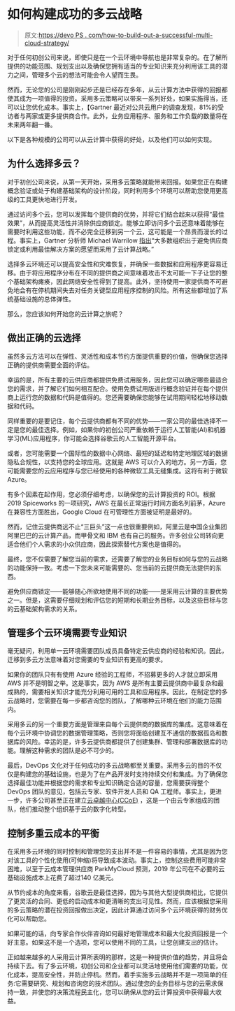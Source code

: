 # 如何构建成功的多云战略

> 原文:[https://devo PS . com/how-to-build-out-a-successful-multi-cloud-strategy/](https://devops.com/how-to-build-out-a-successful-multi-cloud-strategy/)

对于任何初创公司来说，即使只是在一个云环境中导航也是非常复杂的。在了解所提供的功能范围、规划支出以及确保您拥有适当的专业知识来充分利用该工具的潜力之间，管理多个云的想法可能会令人望而生畏。

然而，无论您的公司是刚刚起步还是已经存在多年，从云计算方法中获得的回报都使其成为一项值得的投资。采用多云策略可以带来一系列好处，如果实施得当，还可以让您优化成本。事实上，【Gartner 最近对公共云用户的调查发现，81%的受访者与两家或更多提供商合作。此外，业务应用程序、服务和工作负载的数量将在未来两年翻一番。

以下是各种规模的公司可以从云计算中获得的好处，以及他们可以如何实现。

## 为什么选择多云？

对于初创公司来说，从第一天开始，采用多云策略就能带来回报。如果您正在构建概念验证或处于构建基础架构的设计阶段，同时利用多个环境可以帮助您使用更高级的工具更快地进行开发。

通过访问多个云，您可以发挥每个提供商的优势，并将它们结合起来以获得“最佳效果”，从而提高灵活性并消除供应商锁定。能够立即访问多个云还意味着能够在需要时利用这些功能，而不必完全迁移到另一个云，这可能是一个昂贵而漫长的过程。事实上，Gartner 分析师 Michael Warrilow [指出](http://t.publicize.co/f/a/CgtUS6vUKD1zW5Y8eCid-g~~/AAIlaAA~/RgRhKQT_P0RaaHR0cHM6Ly93d3cuZ2FydG5lci5jb20vc21hcnRlcndpdGhnYXJ0bmVyL3doeS1vcmdhbml6YXRpb25zLWNob29zZS1hLW11bHRpY2xvdWQtc3RyYXRlZ3kvVwNzcGNCCgBHf9FHX0RRqnlSE2NoYXJsZW5lQGRldm9wcy5jb21YBAAAAAA~)“大多数组织出于避免供应商锁定或利用最佳解决方案的愿望而采用了云计算战略。”

选择多云环境还可以提高安全性和灾难恢复，并确保一些数据和应用程序更容易迁移。由于将应用程序分布在不同的提供商之间意味着攻击不太可能一下子让您的整个基础架构瘫痪，因此网络安全性得到了提高。此外，坚持使用一家提供商不可避免地会有在停机期间失去对任务关键型应用程序控制的风险。所有这些都增加了系统基础设施的总体弹性。

那么，您应该如何开始您的云计算之旅呢？

## 做出正确的云选择

虽然多云方法可以在弹性、灵活性和成本节约方面提供重要的价值，但确保您选择正确的提供商需要全面的评估。

幸运的是，所有主要的云供应商都提供免费试用服务，因此您可以确定哪些最适合您的需求，并了解它们如何相互配合。使用免费试用版进行概念验证并在每个提供商上运行您的数据和代码是值得的。您还需要确保您能够在试用期间轻松地移动数据和代码。

同样重要的是要记住，每个云提供商都有不同的优势——一家公司的最佳选择不一定是您的最佳选择。例如，如果你的初创公司严重依赖于运行人工智能(AI)和机器学习(ML)应用程序，你可能会选择谷歌云的人工智能开源平台。

或者，您可能需要一个国际性的数据中心网络、最短的延迟和特定地理区域的数据隐私合规性，以支持您的全球应用。这就是 AWS 可以介入的地方。另一方面，您可能需要您的云应用程序与您已经使用的各种微软工具无缝集成。这将有利于微软 Azure。

有多个因素在起作用，您必须仔细考虑，以确保您的云计算投资的 ROI。根据 2019 Spiceworks 的一项研究，AWS 在最长正常运行时间方面名列前茅，Azure 在兼容性方面胜出，Google Cloud 在可管理性方面被证明是最好的。

然而，记住云提供商远不止“三巨头”这一点也很重要例如，阿里云是中国企业集团阿里巴巴的云计算产品，而甲骨文和 IBM 也有自己的服务。许多创业公司转向更适合他们个人需求的小众供应商，因此探索替代方案也是值得的。

最终，您不仅需要了解您当前的需求，还需要了解您的业务目标如何与您的云战略的功能保持一致。考虑一下您未来可能需要的、您当前的云提供商无法提供的东西。

避免供应商锁定——能够随心所欲地使用不同的功能——是采用云计算的主要优势之一。但是，这需要仔细规划和评估您的短期和长期业务目标，以及这些目标与您的云基础架构需求的关系。

## 管理多个云环境需要专业知识

毫无疑问，利用单一云环境需要团队成员具备特定云供应商的经验和知识。因此，迁移到多云方法意味着对您需要的专业知识有更高的要求。

如果你的团队只有有使用 Azure 经验的工程师，不招募更多的人才就立即采用 AWS 并不是明智之举。这是事实，因为 AWS 是所有主要云提供商中最复杂和最成熟的，需要相关知识才能充分利用可用的工具和应用程序。因此，在制定您的多云战略时，您需要在每一步都咨询您的团队，了解哪种云环境在他们的能力范围内。

采用多云的另一个重要方面是管理来自每个云提供商的数据库的集成。这意味着在每个云环境中协调您的数据管理策略，否则您将面临创建互不通信的数据孤岛和数据库的风险。幸运的是，许多云提供商都提供了创建集群、管理和部署数据库的功能。理解这种需求的团队是必不可少的。

最后，DevOps 文化对于任何成功的多云战略都至关重要。采用多云的目的不仅仅是构建您的基础设施，也是为了在产品开发时支持持续交付和集成。为了确保您选择最佳功能并根据您的需求和专业知识确定合适的容量，您需要获得整个 DevOps 团队的意见，包括云专家、软件开发人员和 QA 工程师。事实上，更进一步，许多公司甚至正在建立[云卓越中心(CCoE)](http://t.publicize.co/f/a/CJX5FRrIG87E2kvEefbN5w~~/AAIlaAA~/RgRhKQT_P0RjaHR0cHM6Ly9kb2NzLm1pY3Jvc29mdC5jb20vZW4tdXMvYXp1cmUvY2xvdWQtYWRvcHRpb24tZnJhbWV3b3JrL29yZ2FuaXplL2Nsb3VkLWNlbnRlci1vZi1leGNlbGxlbmNlVwNzcGNCCgBHf9FHX0RRqnlSE2NoYXJsZW5lQGRldm9wcy5jb21YBAAAAAA~) ，这是一个由云专家组成的团队，他们推动整个组织基于云的数字化转型。

## 控制多重云成本的平衡

在采用多云环境的同时控制和管理您的支出并不是一件容易的事情，尤其是因为您对该工具的个性化使用(可伸缩)将导致成本波动。事实上，控制这些费用可能非常困难，以至于云成本管理供应商 ParkMyCloud 预测，2019 年公司在不必要的云基础设施成本上花费了超过140 亿美元。

从节约成本的角度来看，谷歌云是最佳选择，因为与其他大型提供商相比，它提供了更灵活的合同、更低的启动成本和更清晰的支出可见性。然而，应该根据您采用的多云策略的潜在投资回报做出决定，因此计算通过访问多个云环境获得的财务优化可以帮助您。

如果可能的话，向专家合作伙伴咨询如何最好地管理成本和最大化投资回报是一个好主意。如果这不是一个选项，您可以使用不同的工具，让您创建支出的估计。

正如越来越多的人采用云计算所表明的那样，这是一种提供价值的趋势，并且将会持续下去。有了多云环境，初创公司和企业都可以灵活地使用他们需要的功能，优化成本，提高安全性，并防止停机。然而，着手实施多云战略并不是一项简单的任务:它需要研究、规划和咨询您的技术团队。通过使您的业务目标与您的云需求保持一致，并使您的决策流程民主化，您可以确保从您的云计算投资中获得最大收益。